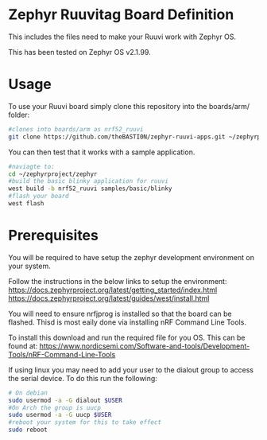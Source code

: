 # Zephyr Ruuvitag Board Definition

This includes the files need to make your Ruuvi work with Zephyr OS.

This has been tested on Zephyr OS v2.1.99.

# Usage

To use your Ruuvi board simply clone this repository into the boards/arm/ folder:

```bash
#clones into boards/arm as nrf52_ruuvi
git clone https://github.com/theBASTI0N/zephyr-ruuvi-apps.git ~/zephyrproject/zephyr/boards/arm/nrf52_ruuvi

```

You can then test that it works with a sample application.

```bash
#naviagte to:
cd ~/zephyrproject/zephyr
#build the basic blinky application for ruuvi
west build -b nrf52_ruuvi samples/basic/blinky
#flash your board
west flash
```

# Prerequisites

You will be required to have setup the zephyr development environment on your system.

Follow the instructions in the below links to setup the environment:
https://docs.zephyrproject.org/latest/getting_started/index.html
https://docs.zephyrproject.org/latest/guides/west/install.html

You will need to ensure nrfjprog is installed so that the board can be flashed. Thisd is most eaily done via installing nRF Command Line Tools.

To install this download and run the required file for you OS. This can be found at:
https://www.nordicsemi.com/Software-and-tools/Development-Tools/nRF-Command-Line-Tools

If using linux you may need to add your user to the dialout group to access the serial device. To do this run the following:

```bash
# On debian
sudo usermod -a -G dialout $USER
#On Arch the group is uucp
sudo usermod -a -G uucp $USER
#reboot your system for this to take effect
sudo reboot
```